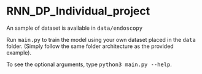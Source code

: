 # RNN_DP_Individual_project

An sample of dataset is available in <tt>data/endoscopy</tt>

Run <tt>main.py</tt> to train the model using your own dataset placed in the <tt>data</tt> folder. (Simply follow the same folder architecture as the provided example).

To see the optional arguments, type <tt>python3 main.py --help</tt>.

